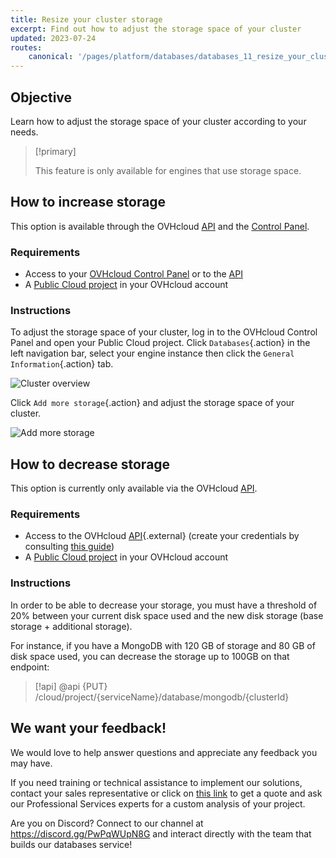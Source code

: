 ```yaml
---
title: Resize your cluster storage
excerpt: Find out how to adjust the storage space of your cluster
updated: 2023-07-24
routes:
    canonical: '/pages/platform/databases/databases_11_resize_your_cluster_storage'
---
```


## Objective

Learn how to adjust the storage space of your cluster according to your needs.

> [!primary]
>
> This feature is only available for engines that use storage space.
>

## How to increase storage

This option is available through the OVHcloud [API](https://api.ovh.com/console/) and the [Control Panel](https://ovh.com/auth/?action=gotomanager&from=https://www.ovh.com/sg/&ovhSubsidiary=sg).

### Requirements

- Access to your [OVHcloud Control Panel](https://ovh.com/auth/?action=gotomanager&from=https://www.ovh.com/sg/&ovhSubsidiary=sg) or to the [API](https://api.ovh.com/console/)
- A [Public Cloud project](https://www.ovhcloud.com/en-sg/public-cloud/) in your OVHcloud account

### Instructions

To adjust the storage space of your cluster, log in to the OVHcloud Control Panel and open your Public Cloud project. Click `Databases`{.action} in the left navigation bar, select your engine instance then click the `General Information`{.action} tab.

![Cluster overview](images/databases_10_resize_your_cluster_storage-20230215132135358.png)

Click `Add more storage`{.action} and adjust the storage space of your cluster.

![Add more storage](images/databases_10_resize_your_cluster_storage-20230215132327325.png)

## How to decrease storage

This option is currently only available via the OVHcloud [API](https://api.ovh.com/console/).

### Requirements

- Access to the OVHcloud [API](https://api.ovh.com/console/){.external} (create your credentials by consulting [this guide](/pages/account/api/first-steps))
- A [Public Cloud project](https://www.ovhcloud.com/en-sg/public-cloud/) in your OVHcloud account

### Instructions

In order to be able to decrease your storage, you must have a threshold of 20% between your current disk space used and the new disk storage (base storage + additional storage).

For instance, if you have a MongoDB with 120 GB of storage and 80 GB of disk space used, you can decrease the storage up to 100GB on that endpoint:

> [!api]
> @api {PUT} /cloud/project/{serviceName}/database/mongodb/{clusterId}

## We want your feedback!

We would love to help answer questions and appreciate any feedback you may have.

If you need training or technical assistance to implement our solutions, contact your sales representative or click on [this link](https://www.ovhcloud.com/en-sg/professional-services/) to get a quote and ask our Professional Services experts for a custom analysis of your project.

Are you on Discord? Connect to our channel at <https://discord.gg/PwPqWUpN8G> and interact directly with the team that builds our databases service!
